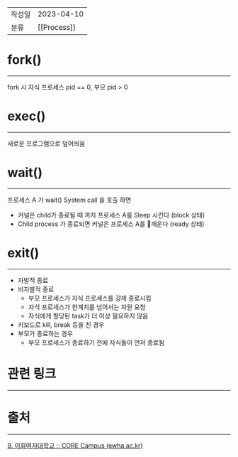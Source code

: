 |               |                       |
|:--------------|:----------------------|
|  작성일          |  2023-04-10  |
|    분류         |      [[Process]]                 |

# fork()
---
fork 시 자식 프로세스 pid == 0, 부모 pid > 0

# exec()
---
새로운 프로그램으로 덮어씌움

# wait()
---
프로세스 A 가 wait() System call 을 호출 하면
- 커널은 child가 종료될 때 까지 프로세스 A를 Sleep 시킨다 (block 상태)
- Child process 가 종료되면 커널은 프로세스 A를 깨운다 (ready 상태)

# exit()
---
- 자발적 종료
- 비자발적 종료
	- 부모 프로세스가 자식 프로세스를 강제 종료시킴
	- 자식 프로세스가 한계치를 넘어서는 자원 요청
	- 자식에게 할당된 task가 더 이상 필요하지 않음
- 키보드로 kill, break 등을 친 경우
- 부모가 종료하는 경우
	- 부모 프로세스가 종료하기 전에 자식들이 먼저 종료됨

# 관련 링크
---


# 출처
---
[9. 이화여자대학교 :: CORE Campus (ewha.ac.kr)](https://core.ewha.ac.kr/publicview/C0101020140325134428879622?vmode=f)